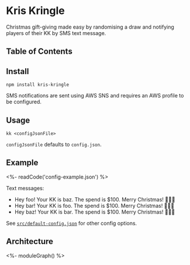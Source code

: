 # Kris Kringle

Christmas gift-giving made easy by randomising a draw and notifying players of their KK by SMS text message.

## Table of Contents

<!-- START doctoc generated TOC please keep comment here to allow auto update -->
<!-- END doctoc generated TOC please keep comment here to allow auto update -->

## Install

```
npm install kris-kringle
```

SMS notifications are sent using AWS SNS and requires an AWS profile to be configured.

## Usage

```
kk <configJsonFile>
```

`configJsonFile` defaults to `config.json`.

## Example

<%- readCode('config-example.json') %>

Text messages:

- Hey foo! Your KK is baz. The spend is $100. Merry Christmas! 🎅🏻🎄
- Hey bar! Your KK is foo. The spend is $100. Merry Christmas! 🎅🏻🎄
- Hey baz! Your KK is bar. The spend is $100. Merry Christmas! 🎅🏻🎄

See [`src/default-config.json`](https://github.com/mattriley/kris-kringle/blob/master/src/default-config.json) for other config options.

## Architecture

<%- moduleGraph() %>
